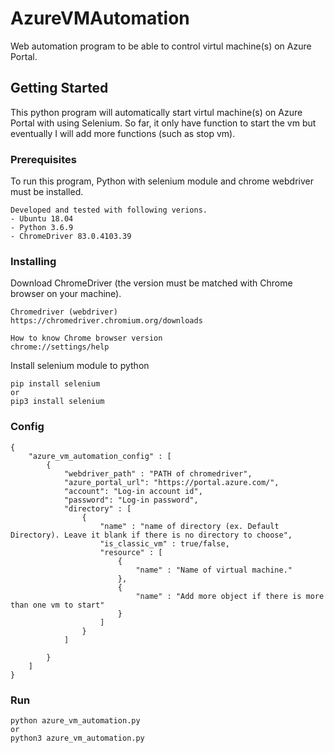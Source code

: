 # AzureVMAutomation

Web automation program to be able to control virtul machine(s) on Azure Portal. 

## Getting Started

This python program will automatically start virtul machine(s) on Azure Portal with using Selenium. 
So far, it only have function to start the vm but eventually I will add more functions (such as stop vm).

### Prerequisites

To run this program, Python with selenium module and chrome webdriver must be installed.

```
Developed and tested with following verions.
- Ubuntu 18.04
- Python 3.6.9
- ChromeDriver 83.0.4103.39
```

### Installing

Download ChromeDriver (the version must be matched with Chrome browser on your machine).

```
Chromedriver (webdriver)
https://chromedriver.chromium.org/downloads

How to know Chrome browser version
chrome://settings/help
```

Install selenium module to python

```
pip install selenium
or
pip3 install selenium
```

### Config

```
{
    "azure_vm_automation_config" : [
        {
            "webdriver_path" : "PATH of chromedriver",
            "azure_portal_url": "https://portal.azure.com/",
            "account": "Log-in account id",
            "password": "Log-in password",
            "directory" : [
                { 
                    "name" : "name of directory (ex. Default Directory). Leave it blank if there is no directory to choose",
                    "is_classic_vm" : true/false,
                    "resource" : [
                        {
                            "name" : "Name of virtual machine."
                        },
                        {
                            "name" : "Add more object if there is more than one vm to start"
                        }
                    ]
                }
            ]

        }
    ]
}

```
### Run

```
python azure_vm_automation.py
or
python3 azure_vm_automation.py
```
